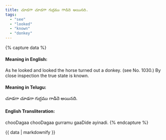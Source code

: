 ```yaml
---
title: చూడగా చూడగా గుర్రము గాడిదె అయినది.
tags:
  - "see"
  - "looked"
  - "known"
  - "donkey"
---
```


{% capture data %}
#### Meaning in English:
As he looked and looked the horse turned out a donkey.
(see No. 1030.)
By close inspection the true state is known.

#### Meaning in Telugu:
చూడగా చూడగా గుర్రము గాడిదె అయినది.

#### English Transliteration:
chooDagaa chooDagaa gurramu gaaDide ayinadi.
{% endcapture %}

{{ data | markdownify }}

